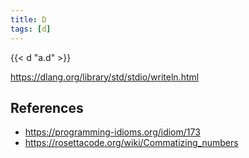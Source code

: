 ```yaml
---
title: D
tags: [d]
---
```


{{< d "a.d" >}}

<https://dlang.org/library/std/stdio/writeln.html>

## References

- <https://programming-idioms.org/idiom/173>
- <https://rosettacode.org/wiki/Commatizing_numbers>
